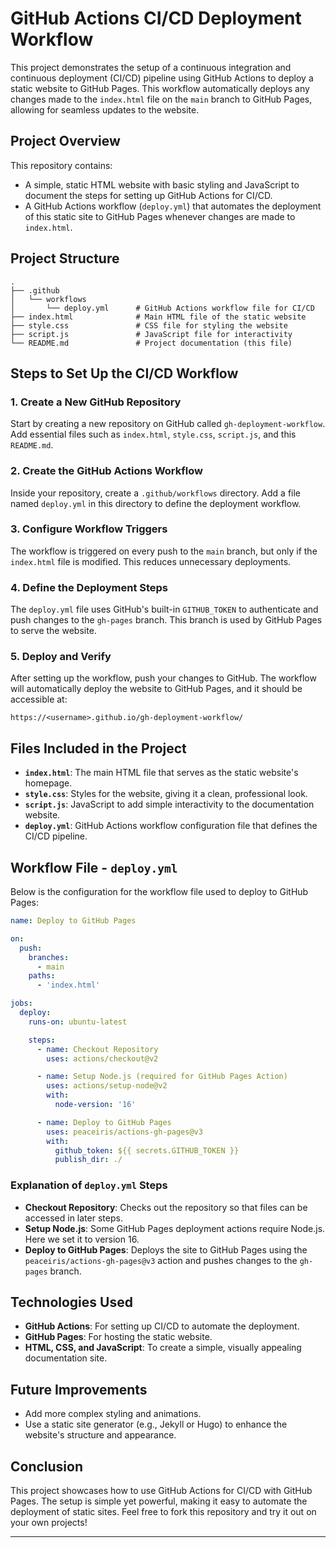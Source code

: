 # GitHub Actions CI/CD Deployment Workflow

This project demonstrates the setup of a continuous integration and continuous deployment (CI/CD) pipeline using GitHub Actions to deploy a static website to GitHub Pages. This workflow automatically deploys any changes made to the `index.html` file on the `main` branch to GitHub Pages, allowing for seamless updates to the website.

## Project Overview

This repository contains:
- A simple, static HTML website with basic styling and JavaScript to document the steps for setting up GitHub Actions for CI/CD.
- A GitHub Actions workflow (`deploy.yml`) that automates the deployment of this static site to GitHub Pages whenever changes are made to `index.html`.

## Project Structure

```plaintext
.
├── .github
│   └── workflows
│       └── deploy.yml      # GitHub Actions workflow file for CI/CD
├── index.html              # Main HTML file of the static website
├── style.css               # CSS file for styling the website
├── script.js               # JavaScript file for interactivity
└── README.md               # Project documentation (this file)
```

## Steps to Set Up the CI/CD Workflow

### 1. Create a New GitHub Repository

Start by creating a new repository on GitHub called `gh-deployment-workflow`. Add essential files such as `index.html`, `style.css`, `script.js`, and this `README.md`.

### 2. Create the GitHub Actions Workflow

Inside your repository, create a `.github/workflows` directory. Add a file named `deploy.yml` in this directory to define the deployment workflow.

### 3. Configure Workflow Triggers

The workflow is triggered on every push to the `main` branch, but only if the `index.html` file is modified. This reduces unnecessary deployments.

### 4. Define the Deployment Steps

The `deploy.yml` file uses GitHub's built-in `GITHUB_TOKEN` to authenticate and push changes to the `gh-pages` branch. This branch is used by GitHub Pages to serve the website.

### 5. Deploy and Verify

After setting up the workflow, push your changes to GitHub. The workflow will automatically deploy the website to GitHub Pages, and it should be accessible at:

```
https://<username>.github.io/gh-deployment-workflow/
```

## Files Included in the Project

- **`index.html`**: The main HTML file that serves as the static website's homepage.
- **`style.css`**: Styles for the website, giving it a clean, professional look.
- **`script.js`**: JavaScript to add simple interactivity to the documentation website.
- **`deploy.yml`**: GitHub Actions workflow configuration file that defines the CI/CD pipeline.

## Workflow File - `deploy.yml`

Below is the configuration for the workflow file used to deploy to GitHub Pages:

```yaml
name: Deploy to GitHub Pages

on:
  push:
    branches:
      - main
    paths:
      - 'index.html'

jobs:
  deploy:
    runs-on: ubuntu-latest

    steps:
      - name: Checkout Repository
        uses: actions/checkout@v2

      - name: Setup Node.js (required for GitHub Pages Action)
        uses: actions/setup-node@v2
        with:
          node-version: '16'

      - name: Deploy to GitHub Pages
        uses: peaceiris/actions-gh-pages@v3
        with:
          github_token: ${{ secrets.GITHUB_TOKEN }}
          publish_dir: ./
```

### Explanation of `deploy.yml` Steps

- **Checkout Repository**: Checks out the repository so that files can be accessed in later steps.
- **Setup Node.js**: Some GitHub Pages deployment actions require Node.js. Here we set it to version 16.
- **Deploy to GitHub Pages**: Deploys the site to GitHub Pages using the `peaceiris/actions-gh-pages@v3` action and pushes changes to the `gh-pages` branch.

## Technologies Used

- **GitHub Actions**: For setting up CI/CD to automate the deployment.
- **GitHub Pages**: For hosting the static website.
- **HTML, CSS, and JavaScript**: To create a simple, visually appealing documentation site.

## Future Improvements

- Add more complex styling and animations.
- Use a static site generator (e.g., Jekyll or Hugo) to enhance the website's structure and appearance.

## Conclusion

This project showcases how to use GitHub Actions for CI/CD with GitHub Pages. The setup is simple yet powerful, making it easy to automate the deployment of static sites. Feel free to fork this repository and try it out on your own projects!

---
